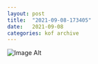 ```yaml
---
layout:	post
title:	"2021-09-08-173405"
date:	2021-09-08
categories:	kof archive
---
```


![Image Alt](https://k0f.github.io/assets/2021-09-08-173405.jpg)
